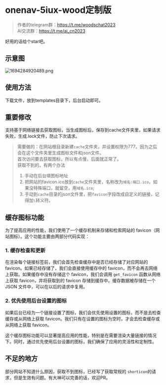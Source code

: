 # onenav-5iux-wood定制版

> 作者的telegram群：https://t.me/woodschat2023  
> AI交流群：https://t.me/ai_cn2023

好用的话给个star吧。

## 示意图

![1694284920489.png](https://cdn-img.czl.net/2023/09/10/64fcbc7d9628a.png)

## 使用方法

下载文件，放到templates目录下，后台启动即可。

## 重要修改

支持基于网络链接去获取图标，当生成图标后，保存到cache文件夹里，如果请求失败，生成.lock文件，防止下次请求。  

> 需要做的：在网站根目录新建`cache`文件夹，并设置权限为777。因为之后会在这个文件夹里生成图标文件和json文件。  
> 首次访问要去获取图标，所以有点慢，后面就正常了。  
> 获取不到的，有两个办法
> 1. 手动在后台填图标地址  
> 2. 把网站的favicon.ico放到`cache`文件夹里，名称改为`域名:端口.ico`，如果没特殊端口，就留空，用`域名.ico`;
> 3. 手动到`cache`目录的json文件里，把`favicon`字段改成自定义的链接，记得加`\`转义符。



## 缓存图标功能

为了提高应用的性能，我们使用了一个缓存机制来存储和检索网站的 favicon（网站图标）。这个功能主要由两部分代码实现：

### 1. 缓存检查和更新

在渲染每个链接标签前，我们会首先检查缓存中是否已经存储了对应网站的 favicon。如果已经存储了，我们会直接使用缓存中的 favicon，而不会再去网络上获取。如果缓存中没有存储这个 favicon，我们会调用 `get_favicon` 函数从网络上获取 favicon，并将获取到的 favicon 存储到缓存中。缓存数据被存储在一个 JSON 文件中，可以在以后的请求中复用。



### 2. 优先使用后台设置的图标

如果后台已经为一个链接设置了图标，我们会优先使用设置的图标，而不是去检查缓存或从网络上获取 favicon。我们只有在设置的图标为空时，才会去检查缓存或从网络上获取 favicon。


这个缓存图标功能可以显著提高应用的性能，特别是在需要渲染大量链接的情况下。同时，通过优先使用后台设置的图标，我们确保了应用的灵活性和定制性。


## 不足的地方

部分网站不知道什么原因，获取不到图标，已经写了获取常规的 `shorticon`的请求，但是生效有问题。有大神可以完善的话，欢迎PR。


